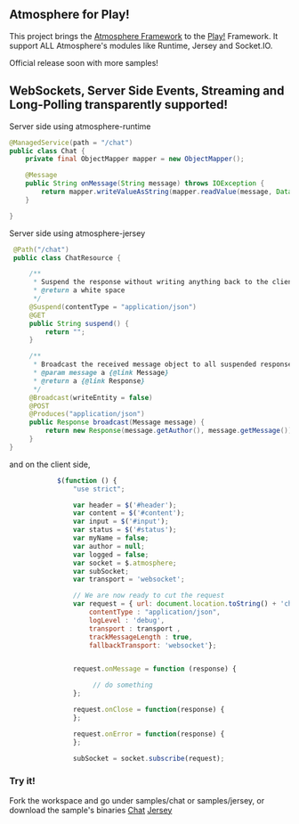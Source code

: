 ## Atmosphere for Play!

This project brings the [Atmosphere Framework](https://github.com/Atmosphere/atmosphere) to the [Play!](http://www.playframework.com/) Framework. It support ALL Atmosphere's modules like Runtime, Jersey and Socket.IO.

Official release soon with more samples!

## WebSockets, Server Side Events, Streaming and Long-Polling transparently supported!

Server side using atmosphere-runtime
```java
@ManagedService(path = "/chat")
public class Chat {
    private final ObjectMapper mapper = new ObjectMapper();

    @Message
    public String onMessage(String message) throws IOException {
        return mapper.writeValueAsString(mapper.readValue(message, Data.class));
    }

}
```

Server side using atmosphere-jersey
```java
 @Path("/chat")
 public class ChatResource {

     /**
      * Suspend the response without writing anything back to the client.
      * @return a white space
      */
     @Suspend(contentType = "application/json")
     @GET
     public String suspend() {
         return "";
     }

     /**
      * Broadcast the received message object to all suspended response. Do not write back the message to the calling connection.
      * @param message a {@link Message}
      * @return a {@link Response}
      */
     @Broadcast(writeEntity = false)
     @POST
     @Produces("application/json")
     public Response broadcast(Message message) {
         return new Response(message.getAuthor(), message.getMessage());
     }
}
```

and on the client side,
```js
            $(function () {
                "use strict";

                var header = $('#header');
                var content = $('#content');
                var input = $('#input');
                var status = $('#status');
                var myName = false;
                var author = null;
                var logged = false;
                var socket = $.atmosphere;
                var subSocket;
                var transport = 'websocket';

                // We are now ready to cut the request
                var request = { url: document.location.toString() + 'chat',
                    contentType : "application/json",
                    logLevel : 'debug',
                    transport : transport ,
                    trackMessageLength : true,
                    fallbackTransport: 'websocket'};


                request.onMessage = function (response) {

                     // do something
                };

                request.onClose = function(response) {
                };

                request.onError = function(response) {
                };

                subSocket = socket.subscribe(request);
```

### Try it!

Fork the workspace and go under samples/chat or samples/jersey, or download the sample's binaries [Chat](https://oss.sonatype.org/content/repositories/snapshots/org/atmosphere/samples/atmosphere-play-chat/1.0.0-SNAPSHOT/) [Jersey](https://oss.sonatype.org/content/repositories/snapshots/org/atmosphere/samples/atmosphere-play-jersey/1.0.0-SNAPSHOT/)


